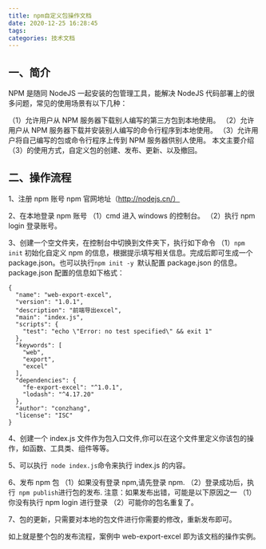 ```yaml
---
title: npm自定义包操作文档
date: 2020-12-25 16:28:45
tags:
categories: 技术文档
---
```


## 一、简介

NPM 是随同 NodeJS 一起安装的包管理工具，能解决 NodeJS 代码部署上的很多问题，常见的使用场景有以下几种：

（1）允许用户从 NPM 服务器下载别人编写的第三方包到本地使用。
（2）允许用户从 NPM 服务器下载并安装别人编写的命令行程序到本地使用。
（3）允许用户将自己编写的包或命令行程序上传到 NPM 服务器供别人使用。
本文主要介绍（3）的使用方式，自定义包的创建、发布、更新、以及撤回。

<!--more-->

## 二、操作流程

1、注册 npm 账号
npm 官网地址（http://nodejs.cn/）

2、在本地登录 npm 账号
（1）cmd 进入 windows 的控制台。
（2）执行 npm login 登录账号。

3、创建一个空文件夹，在控制台中切换到文件夹下，执行如下命令
（1）`npm init`
初始化自定义 npm 的信息，根据提示填写相关信息。完成后即可生成一个 package.json。也可以执行`npm init -y `默认配置 package.json 的信息。package.json 配置的信息如下格式：

```
{
  "name": "web-export-excel",
  "version": "1.0.1",
  "description": "前端导出excel",
  "main": "index.js",
  "scripts": {
    "test": "echo \"Error: no test specified\" && exit 1"
  },
  "keywords": [
    "web",
    "export",
    "excel"
  ],
  "dependencies": {
    "fe-export-excel": "^1.0.1",
    "lodash": "^4.17.20"
  },
  "author": "conzhang",
  "license": "ISC"
}
```

4、创建一个 index.js 文件作为包入口文件,你可以在这个文件里定义你该包的操作，如函数、工具类、组件等等。

5、可以执行` node index.js`命令来执行 index.js 的内容。

6、发布 npm 包
（1）如果没有登录 npm,请先登录 npm.
（2）登录成功后，执行` npm publish`进行包的发布.
    注意：如果发布出错，可能是以下原因之一
    （1）你没有执行 npm login 进行登录
    （2）可能你的包名重复了。

7、包的更新，只需要对本地的包文件进行你需要的修改，重新发布即可。

如上就是整个包的发布流程，案例中 web-export-excel 即为该文档的操作实例。
